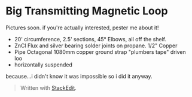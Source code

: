 # Big Transmitting Magnetic Loop 

Pictures soon. if you're actually interested, pester me about it! 

 - 20' circumference, 2.5' sections, 45° Elbows, all off the shelf. 
 - ZnCl Flux and silver bearing solder joints on propane.  1/2" Copper
 - Pipe Octagonal 1080mm copper ground strap "plumbers tape" driven loo
 - horizontally suspended  

because...i didn't know it was impossible so
   i did it anyway.

> Written with [StackEdit](https://stackedit.io/).
<!--stackedit_data:
eyJoaXN0b3J5IjpbLTE1NDI2OTE5MzQsODAwNzAzODNdfQ==
-->
